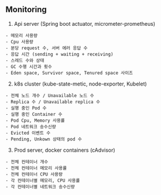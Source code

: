 ## Monitoring

1. Api server (Spring boot actuator, micrometer-prometheus)
```   
- 메모리 사용량
- Cpu 사용량
- 분당 request 수, 서버 에러 응답 수
- 응답 시간 (sending + waiting + receiving)
- 스레드 수와 상태
- GC 수행 시간과 횟수
- Eden space, Survivor space, Tenured space 사이즈
``` 

2. k8s cluster (kube-state-metic, node-exporter, Kubelet)
```
- 전체 노드 개수 / Unavailable 노드 수
- Replica 수 / Unavailable replica 수
- 실행 중인 Pod 수
- 실행 중인 Container 수
- Pod Cpu, Memory 사용률
- Pod 네트워크 송수신량
- Evicted 이벤트 수
- Pending, Unkown 상태의 pod 수
``` 

3. Prod server, docker containers (cAdvisor)
```
- 전체 컨테이너 개수
- 전체 컨테이너 메모리 사용률
- 전체 컨테이너 CPU 사용량
- 각 컨테이너별 메모리, CPU 사용률
- 각 컨테이너별 네트워크 송수신량
```
